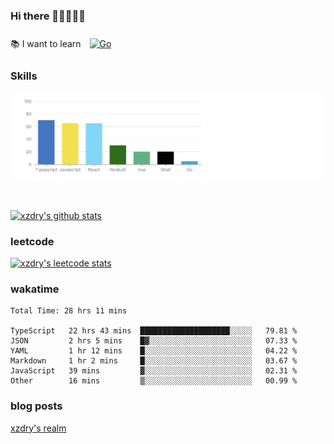 ### Hi there 👋👋👋👋👋

 :books: I want to learn <a href="https://go.dev/" target="_blank"><img style="margin: 10px" src="https://profilinator.rishav.dev/skills-assets/go-original.svg" alt="Go" height="50" /></a>  

### Skills
![](img/2022-09-05-22-04-20.png)

<br />

[![xzdry's github stats](https://github-readme-stats.vercel.app/api?username=xzdry&count_private=true&show_icons=true&theme=vue)](https://github.com/xzdry)

### leetcode
[![xzdry's leetcode stats](https://leetcard.jacoblin.cool/xzdry-2?theme=light&font=Anek%20Kannada&site=cn)](https://leetcode.cn/u/xzdry-2/)

### wakatime
<!--START_SECTION:waka-->

```text
Total Time: 28 hrs 11 mins

TypeScript   22 hrs 43 mins  ████████████████████░░░░░   79.81 %
JSON         2 hrs 5 mins    █▓░░░░░░░░░░░░░░░░░░░░░░░   07.33 %
YAML         1 hr 12 mins    █░░░░░░░░░░░░░░░░░░░░░░░░   04.22 %
Markdown     1 hr 2 mins     █░░░░░░░░░░░░░░░░░░░░░░░░   03.67 %
JavaScript   39 mins         ▓░░░░░░░░░░░░░░░░░░░░░░░░   02.31 %
Other        16 mins         ▒░░░░░░░░░░░░░░░░░░░░░░░░   00.99 %
```

<!--END_SECTION:waka-->

### blog posts
[xzdry's realm](https://www.justdry.net/)
